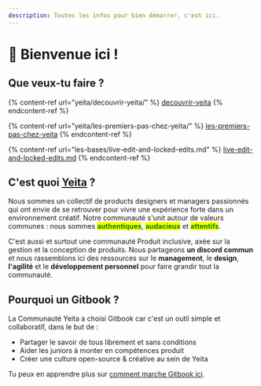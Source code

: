 ```yaml
---
description: Toutes les infos pour bien démarrer, c'est ici.
---
```


# 👋 Bienvenue ici !

## Que veux-tu faire ?

{% content-ref url="yeita/decouvrir-yeita/" %}
[decouvrir-yeita](yeita/decouvrir-yeita/)
{% endcontent-ref %}

{% content-ref url="yeita/les-premiers-pas-chez-yeita/" %}
[les-premiers-pas-chez-yeita](yeita/les-premiers-pas-chez-yeita/)
{% endcontent-ref %}

{% content-ref url="les-bases/live-edit-and-locked-edits.md" %}
[live-edit-and-locked-edits.md](les-bases/live-edit-and-locked-edits.md)
{% endcontent-ref %}

## C'est quoi [Yeita](yeita/decouvrir-yeita/) ?

Nous sommes un collectif de products designers et managers passionnés qui ont envie de se retrouver pour vivre une expérience forte dans un environnement créatif. Notre communauté s'unit autour de valeurs communes : nous sommes <mark style="color:green;">**authentiques**</mark>, <mark style="color:green;">**audacieux**</mark> et <mark style="color:green;">**attentifs**</mark>.

C'est aussi et surtout une communauté Produit inclusive, axée sur la gestion et la conception de produits. Nous partageons **un discord commun** et nous rassemblons ici des ressources sur le **management**, le **design**, **l'agilité** et le **développement personnel** pour faire grandir tout la communauté.

## Pourquoi un Gitbook ?

La Communauté Yeita a choisi Gitbook car c'est un outil simple et collaboratif, dans le but de :

* Partager le savoir de tous librement et sans conditions
* Aider les juniors à monter en compétences produit
* Créer une culture open-source & créative au sein de Yeita

Tu peux en apprendre plus sur [comment marche Gitbook ici](guides/tutoriels/spaces.md).
